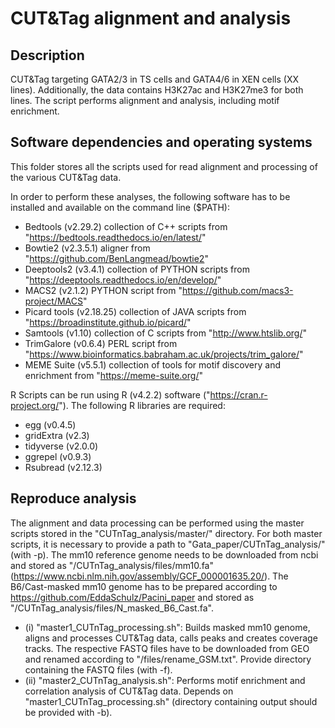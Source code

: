 # CUT&Tag alignment and analysis

## Description
CUT&Tag targeting GATA2/3 in TS cells and GATA4/6 in XEN cells (XX lines). Additionally, the data contains H3K27ac and H3K27me3 for both lines. The script performs alignment and analysis, including motif enrichment.

## Software dependencies and operating systems
This folder stores all the scripts used for read alignment and processing of the various CUT&Tag data.

In order to perform these analyses, the following software has to be installed and available on the command line ($PATH):
- Bedtools (v2.29.2) collection of C++ scripts from "https://bedtools.readthedocs.io/en/latest/"
- Bowtie2 (v2.3.5.1) aligner from "https://github.com/BenLangmead/bowtie2"
- Deeptools2 (v3.4.1) collection of PYTHON scripts from "https://deeptools.readthedocs.io/en/develop/"
- MACS2 (v2.1.2) PYTHON script from "https://github.com/macs3-project/MACS"
- Picard tools (v2.18.25) collection of JAVA scripts from "https://broadinstitute.github.io/picard/"
- Samtools (v1.10) collection of C scripts from "http://www.htslib.org/"
- TrimGalore (v0.6.4) PERL script from "https://www.bioinformatics.babraham.ac.uk/projects/trim_galore/"
- MEME Suite (v5.5.1) collection of tools for motif discovery and enrichment from "https://meme-suite.org/"

R Scripts can be run using R (v4.2.2) software ("https://cran.r-project.org/"). The following R libraries are required:
- egg (v0.4.5)
- gridExtra (v2.3)
- tidyverse (v2.0.0)
- ggrepel (v0.9.3)
- Rsubread (v2.12.3)


## Reproduce analysis
The alignment and data processing can be performed using the master scripts stored in the "CUTnTag_analysis/master/" directory. For both master scripts, it is necessary to provide a path to "Gata_paper/CUTnTag_analysis/" (with -p). The mm10 reference genome needs to be downloaded from ncbi and stored as "/CUTnTag_analysis/files/mm10.fa" (https://www.ncbi.nlm.nih.gov/assembly/GCF_000001635.20/). The B6/Cast-masked mm10 genome has to be prepared according to https://github.com/EddaSchulz/Pacini_paper and stored as "/CUTnTag_analysis/files/N_masked_B6_Cast.fa". 
- (i)   "master1_CUTnTag_processing.sh": Builds masked mm10 genome, aligns and processes CUT&Tag data, calls peaks and creates coverage tracks. The respective FASTQ files have to be downloaded from GEO and renamed according to "/files/rename_GSM.txt". Provide directory containing the FASTQ files (with -f).
- (ii)  "master2_CUTnTag_analysis.sh": Performs motif enrichment and correlation analysis of CUT&Tag data. Depends on "master1_CUTnTag_processing.sh" (directory containing output should be provided with -b).

